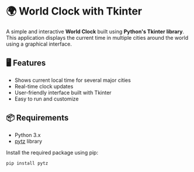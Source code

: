 # 🌍 World Clock with Tkinter

A simple and interactive **World Clock** built using **Python's Tkinter library**. This application displays the current time in multiple cities around the world using a graphical interface.

## 🖥️ Features

- Shows current local time for several major cities
- Real-time clock updates
- User-friendly interface built with Tkinter
- Easy to run and customize

## 📦 Requirements

- Python 3.x
- [pytz](https://pypi.org/project/pytz/) library

Install the required package using pip:

```bash
pip install pytz

